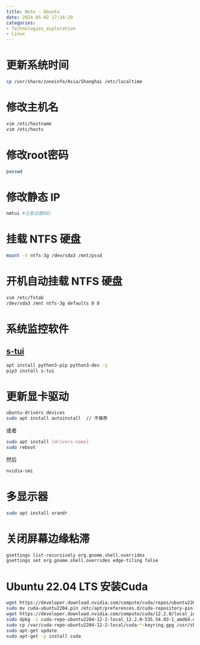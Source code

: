 ```yaml
---
title: Note - Ubuntu
date: 2024-05-02 17:34:29
categories: 
- Technologies_exploration
- Linux
---
```


# 更新系统时间
```bash
cp /usr/share/zoneinfo/Asia/Shanghai /etc/localtime
```

# 修改主机名
```bash
vim /etc/hostname
vim /etc/hosts
```

# 修改root密码
```bash
passwd
```

# 修改静态 IP
```bash
nmtui #注意设置DNS
```

# 挂载 NTFS 硬盘
```bash
mount -t ntfs-3g /dev/sda3 /mnt/pssd
```

# 开机自动挂载 NTFS 硬盘
```bash
vim /etc/fstab
/dev/sda3 /mnt ntfs-3g defaults 0 0
```

# 系统监控软件
## [s-tui](https://github.com/amanusk/s-tui)
```bash
apt install python3-pip python3-dev -y
pip3 install s-tui
```

# 更新显卡驱动
```bash
ubuntu-drivers devices
sudo apt install autoinstall  // 不推荐
```
或者
```bash
sudo apt install [drivers-name]
sudo reboot
```
然后
```bash
nvidia-smi
```

# 多显示器
```bash
sudo apt install xrandr
```

# 关闭屏幕边缘粘滞
```bash
gsettings list-recursively org.gnome.shell.overrides
gsettings set org.gnome.shell.overrides edge-tiling false
```

# Ubuntu 22.04 LTS 安装Cuda
```bash
wget https://developer.download.nvidia.com/compute/cuda/repos/ubuntu2204/x86_64/cuda-ubuntu2204.pin
sudo mv cuda-ubuntu2204.pin /etc/apt/preferences.d/cuda-repository-pin-600
wget https://developer.download.nvidia.com/compute/cuda/12.2.0/local_installers/cuda-repo-ubuntu2204-12-2-local_12.2.0-535.54.03-1_amd64.deb
sudo dpkg -i cuda-repo-ubuntu2204-12-2-local_12.2.0-535.54.03-1_amd64.deb
sudo cp /var/cuda-repo-ubuntu2204-12-2-local/cuda-*-keyring.gpg /usr/share/keyrings/
sudo apt-get update
sudo apt-get -y install cuda
```